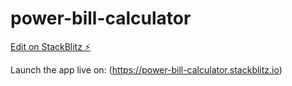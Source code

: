 # power-bill-calculator

[Edit on StackBlitz ⚡️](https://stackblitz.com/edit/power-bill-calculator)

Launch the app live on: (https://power-bill-calculator.stackblitz.io)